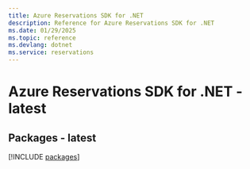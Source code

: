 ```yaml
---
title: Azure Reservations SDK for .NET
description: Reference for Azure Reservations SDK for .NET
ms.date: 01/29/2025
ms.topic: reference
ms.devlang: dotnet
ms.service: reservations
---
```

# Azure Reservations SDK for .NET - latest
## Packages - latest
[!INCLUDE [packages](reservations-index.md)]